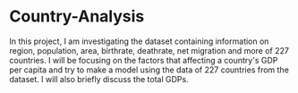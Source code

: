 # Country-Analysis

In this project, I am investigating the dataset containing information on region, population, area, birthrate, deathrate, net migration and more of 227 countries. I will be focusing on the factors that affecting a country's GDP per capita and try to make a model using the data of 227 countries from the dataset. I will also briefly discuss the total GDPs. 
